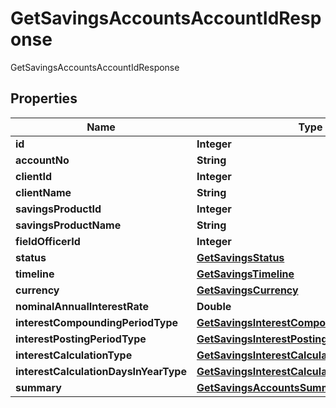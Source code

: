 

# GetSavingsAccountsAccountIdResponse

GetSavingsAccountsAccountIdResponse
## Properties

Name | Type | Description | Notes
------------ | ------------- | ------------- | -------------
**id** | **Integer** |  |  [optional]
**accountNo** | **String** |  |  [optional]
**clientId** | **Integer** |  |  [optional]
**clientName** | **String** |  |  [optional]
**savingsProductId** | **Integer** |  |  [optional]
**savingsProductName** | **String** |  |  [optional]
**fieldOfficerId** | **Integer** |  |  [optional]
**status** | [**GetSavingsStatus**](GetSavingsStatus.md) |  |  [optional]
**timeline** | [**GetSavingsTimeline**](GetSavingsTimeline.md) |  |  [optional]
**currency** | [**GetSavingsCurrency**](GetSavingsCurrency.md) |  |  [optional]
**nominalAnnualInterestRate** | **Double** |  |  [optional]
**interestCompoundingPeriodType** | [**GetSavingsInterestCompoundingPeriodType**](GetSavingsInterestCompoundingPeriodType.md) |  |  [optional]
**interestPostingPeriodType** | [**GetSavingsInterestPostingPeriodType**](GetSavingsInterestPostingPeriodType.md) |  |  [optional]
**interestCalculationType** | [**GetSavingsInterestCalculationType**](GetSavingsInterestCalculationType.md) |  |  [optional]
**interestCalculationDaysInYearType** | [**GetSavingsInterestCalculationDaysInYearType**](GetSavingsInterestCalculationDaysInYearType.md) |  |  [optional]
**summary** | [**GetSavingsAccountsSummary**](GetSavingsAccountsSummary.md) |  |  [optional]



